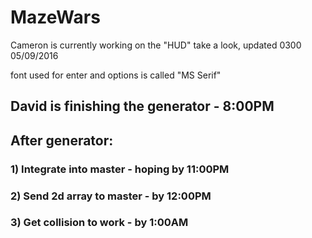 # MazeWars
Cameron is currently working on the "HUD" take a look, updated 0300 05/09/2016


font used for enter and options is called "MS Serif"

## David is finishing the generator - 8:00PM
## After generator:
### 1) Integrate into master - hoping by 11:00PM
### 2) Send 2d array to master - by 12:00PM
### 3) Get collision to work - by 1:00AM
